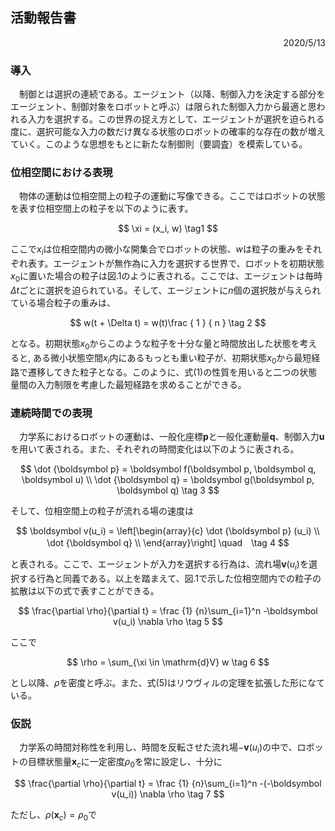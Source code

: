 ## 活動報告書
<div style="text-align: right;">
2020/5/13
</div>

### 導入
　制御とは選択の連続である。エージェント（以降、制御入力を決定する部分をエージェント、制御対象をロボットと呼ぶ）は限られた制御入力から最適と思われる入力を選択する。この世界の捉え方として、エージェントが選択を迫られる度に、選択可能な入力の数だけ異なる状態のロボットの確率的な存在の数が増えていく。このような思想をもとに新たな制御則（要調査）を模索している。

### 位相空間における表現
　物体の運動は位相空間上の粒子の運動に写像できる。ここではロボットの状態を表す位相空間上の粒子を以下のように表す。

$$
\xi = (x_i, w) \tag1
$$

ここで$x_i$は位相空間内の微小な開集合でロボットの状態、$w$は粒子の重みをそれぞれ表す。エージェントが無作為に入力を選択する世界で、ロボットを初期状態$x_0$に置いた場合の粒子は図.1のように表される。ここでは、エージェントは毎時$\Delta t$ごとに選択を迫られている。そして、エージェントに$n$個の選択肢が与えられている場合粒子の重みは、

$$
w(t + \Delta t) = w(t)\frac { 1 } { n } \tag 2
$$

となる。初期状態$x_0$からこのような粒子を十分な量と時間放出した状態を考えると,
ある微小状態空間$x_i$内にあるもっとも重い粒子が、初期状態$x_0$から最短経路で遷移してきた粒子となる。このように、式(1)の性質を用いると二つの状態量間の入力制限を考慮した最短経路を求めることができる。

### 連続時間での表現
　力学系におけるロボットの運動は、一般化座標$\boldsymbol p$と一般化運動量$\boldsymbol q$、制御入力$\boldsymbol u$を用いて表される。また、それぞれの時間変化は以下のように表される。

$$
\dot {\boldsymbol p} = \boldsymbol f(\boldsymbol p, \boldsymbol q, \boldsymbol u) \\
\dot {\boldsymbol q} = \boldsymbol g(\boldsymbol p, \boldsymbol q) \tag 3
$$

そして、位相空間上の粒子が流れる場の速度は

$$
\boldsymbol v(u_i) = \left[\begin{array}{c}
            \dot {\boldsymbol p} (u_i)  \\
            \dot {\boldsymbol q} \\
        \end{array}\right] \quad　\tag 4
$$

と表される。ここで、エージェントが入力を選択する行為は、流れ場$\boldsymbol v(u_i)$を選択する行為と同義である。以上を踏まえて、図.1で示した位相空間内での粒子の拡散は以下の式で表すことができる。

$$
\frac{\partial \rho}{\partial t} = \frac {1} {n}\sum_{i=1}^n -\boldsymbol v(u_i) \nabla \rho \tag 5
$$

ここで

$$
\rho = \sum_{\xi \in \mathrm{d}V} w \tag 6
$$

とし以降、$\rho$を密度と呼ぶ。また、式(5)はリウヴィルの定理を拡張した形になている。

### 仮説
　力学系の時間対称性を利用し、時間を反転させた流れ場$-\boldsymbol v(u_i)$の中で、ロボットの目標状態量$\boldsymbol x_c$に一定密度$\rho_0$を常に設定し、十分に

$$
\frac{\partial \rho}{\partial t} = \frac {1} {n}\sum_{i=1}^n -(-\boldsymbol v(u_i)) \nabla \rho \tag 7
$$

ただし、$\rho(\boldsymbol x_c)=\rho_0$で
